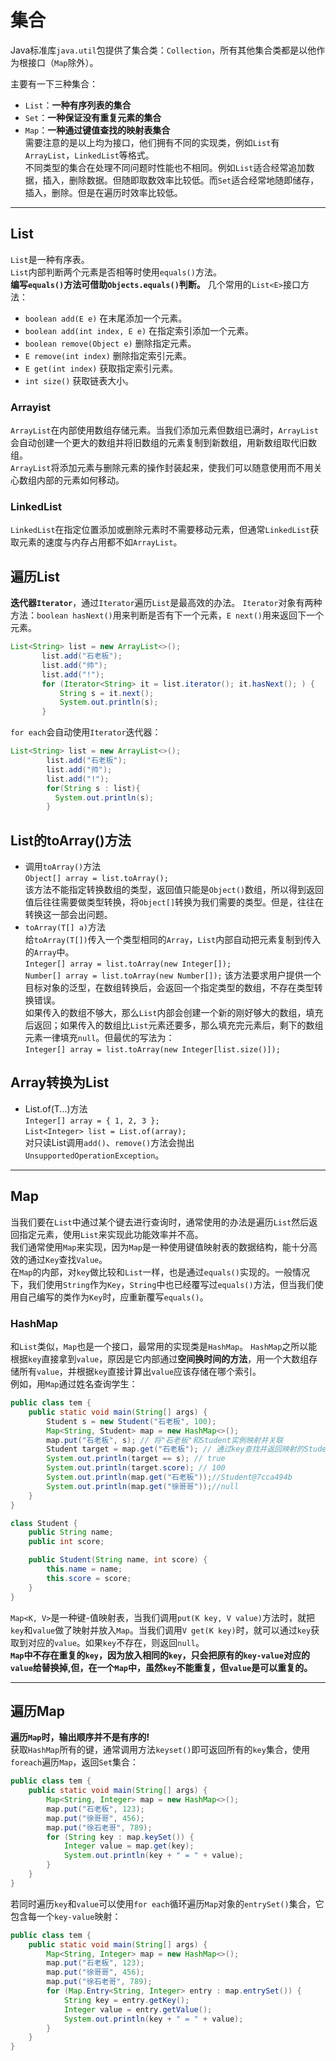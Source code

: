# 集合  
Java标准库`java.util`包提供了集合类：`Collection`，所有其他集合类都是以他作为根接口（`Map`除外）。  
  
  主要有一下三种集合：    
* `List`：**一种有序列表的集合**  
* `Set`：**一种保证没有重复元素的集合**  
* `Map`：**一种通过键值查找的映射表集合**  
需要注意的是以上均为接口，他们拥有不同的实现类，例如``List``有`ArrayList`，`LinkedList`等格式。  
不同类型的集合在处理不同问题时性能也不相同。例如`List`适合经常追加数据，插入，删除数据。但随即取数效率比较低。而`Set`适合经常地随即储存，插入，删除。但是在遍历时效率比较低。  
***
## List  
`List`是一种有序表。   
`List`内部判断两个元素是否相等时使用`equals()`方法。     
**编写`equals()`方法可借助`Objects.equals()`判断。**
几个常用的`List<E>`接口方法：
* `boolean add(E e)` 在末尾添加一个元素。   
* `boolean add(int index, E e)` 在指定索引添加一个元素。  
* `boolean remove(Object e)` 删除指定元素。  
* `E remove(int index)`  删除指定索引元素。  
* `E get(int index)` 获取指定索引元素。  
* `int size()` 获取链表大小。    
### Arrayist
`ArrayList`在内部使用数组存储元素。当我们添加元素但数组已满时，`ArrayList`会自动创建一个更大的数组并将旧数组的元素复制到新数组，用新数组取代旧数组。  
`ArrayList`将添加元素与删除元素的操作封装起来，使我们可以随意使用而不用关心数组内部的元素如何移动。   
### LinkedList
`LinkedList`在指定位置添加或删除元素时不需要移动元素，但通常`LinkedList`获取元素的速度与内存占用都不如`ArrayList`。    
## 遍历List
**迭代器`Iterator`**，通过`Iterator`遍历`List`是最高效的办法。
`Iterator`对象有两种方法：`boolean hasNext()`用来判断是否有下一个元素，`E next()`用来返回下一个元素。
   
 ```java
 List<String> list = new ArrayList<>();   
        list.add("石老板");   
        list.add("帅");   
        list.add("!");  
        for (Iterator<String> it = list.iterator(); it.hasNext(); ) {   
            String s = it.next();   
            System.out.println(s);
		}
```
			   
`for each`会自动使用`Iterator`迭代器：  
```java
List<String> list = new ArrayList<>();   
        list.add("石老板");   
        list.add("帅");   
        list.add("!");  
		for(String s : list){
		  System.out.println(s);      
		}
```     
## List的toArray()方法
* 调用`toArray()`方法   
`Object[] array = list.toArray();`   
该方法不能指定转换数组的类型，返回值只能是`Object()`数组，所以得到返回值后往往需要做类型转换，将`Object[]`转换为我们需要的类型。但是，往往在转换这一部会出问题。    
* `toArray(T[] a)`方法   
给`toArray(T[])`传入一个类型相同的`Array`，`List`内部自动把元素复制到传入的`Array`中。    
`Integer[] array = list.toArray(new Integer[]);`    
`Number[] array = list.toArray(new Number[]);`
该方法要求用户提供一个目标对象的泛型，在数组转换后，会返回一个指定类型的数组，不存在类型转换错误。   
如果传入的数组不够大，那么`List`内部会创建一个新的刚好够大的数组，填充后返回；如果传入的数组比`List`元素还要多，那么填充完元素后，剩下的数组元素一律填充`null`。但最优的写法为：    
`Integer[] array = list.toArray(new Integer[list.size()]);`       
## Array转换为List
* List.of(T...)方法  
`Integer[] array = { 1, 2, 3 };`    
`List<Integer> list = List.of(array);`     
对只读List调用`add()`、`remove()`方法会抛出`UnsupportedOperationException`。     
***
## Map    
当我们要在`List`中通过某个键去进行查询时，通常使用的办法是遍历`List`然后返回指定元素，使用`List`来实现此功能效率并不高。   
我们通常使用`Map`来实现，因为`Map`是一种使用键值映射表的数据结构，能十分高效的通过`Key`查找`Value`。    
在`Map`的内部，对`key`做比较和`List`一样，也是通过`equals()`实现的。一般情况下，我们使用`String`作为`Key`，`String`中也已经覆写过`equals()`方法，但当我们使用自己编写的类作为`Key`时，应重新覆写`equals()`。      
### HashMap   
和`List`类似，`Map`也是一个接口，最常用的实现类是`HashMap`。 
`HashMap`之所以能根据`key`直接拿到`value`，原因是它内部通过**空间换时间的方法**，用一个大数组存储所有`value`，并根据`key`直接计算出`value`应该存储在哪个索引。         
例如，用`Map`通过姓名查询学生：     
```java
public class tem {
    public static void main(String[] args) {
        Student s = new Student("石老板", 100);
        Map<String, Student> map = new HashMap<>();
        map.put("石老板", s); // 将"石老板"和Student实例映射并关联
        Student target = map.get("石老板"); // 通过key查找并返回映射的Student实例
        System.out.println(target == s); // true
        System.out.println(target.score); // 100
        System.out.println(map.get("石老板"));//Student@7cca494b
        System.out.println(map.get("徐哥哥"));//null
    }
}

class Student {
    public String name;
    public int score;

    public Student(String name, int score) {
        this.name = name;
        this.score = score;
    }
}
```   
`Map<K, V>`是一种键-值映射表，当我们调用`put(K key, V value)`方法时，就把`key`和`value`做了映射并放入`Map`。当我们调用`V get(K key)`时，就可以通过`key`获取到对应的`value`。如果`key`不存在，则返回`null`。      
**`Map`中不存在重复的`key`，因为放入相同的`key`，只会把原有的`key-value`对应的`value`给替换掉,但，在一个`Map`中，虽然`key`不能重复，但`value`是可以重复的。**       
***
## 遍历Map
**遍历`Map`时，输出顺序并不是有序的!**     
获取`HashMap`所有的键，通常调用方法`keyset()`即可返回所有的`key`集合，使用`foreach`遍历`Map`，返回`Set`集合：    
```java
public class tem {
    public static void main(String[] args) {
        Map<String, Integer> map = new HashMap<>();
        map.put("石老板", 123);
        map.put("徐哥哥", 456);
        map.put("徐石老哥", 789);
        for (String key : map.keySet()) {
            Integer value = map.get(key);
            System.out.println(key + " = " + value);
        }
    }
}
```   
若同时遍历`key`和`value`可以使用`for each`循环遍历`Map`对象的`entrySet()`集合，它包含每一个`key-value`映射：    
```java
public class tem {
    public static void main(String[] args) {
        Map<String, Integer> map = new HashMap<>();
        map.put("石老板", 123);
        map.put("徐哥哥", 456);
        map.put("徐石老哥", 789);
        for (Map.Entry<String, Integer> entry : map.entrySet()) {
            String key = entry.getKey();
            Integer value = entry.getValue();
            System.out.println(key + " = " + value);
        }
    }
}
```
